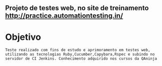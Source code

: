 ## Projeto de testes web,  no site de treinamento  http://practice.automationtesting.in/


# Objetivo
`
Teste realizado com fins de estudo e aprimoramento em testes web, utilizando as tecnologias Ruby,Cucumber,Capybara,Rspec e subindo no servidor de CI Jenkins.
Conhecimento adquirido nos cursos da QAninja
`
